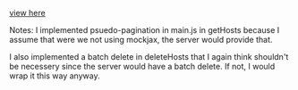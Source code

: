 [view here](https://nnur.github.io/logdna-js/)

Notes: 
I implemented psuedo-pagination in main.js in getHosts because I assume that were we not
using mockjax, the server would provide that.

I also implemented a batch delete in deleteHosts that I again think shouldn't be necessery
since the server would have a batch delete. If not, I would wrap it this way anyway.
